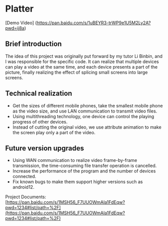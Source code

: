 # Platter
[Demo Video] (https://pan.baidu.com/s/1uBEYR3-trWP9e1U5M2Ly2A?pwd=ij8a)

## Brief introduction
The idea of this project was originally put forward by my tutor Li Binbin, and I was responsible for the specific code. It can realize that multiple devices can play a video at the same time, and each device presents a part of the picture, finally realizing the effect of splicing small screens into large screens.
## Technical realization
- Get the sizes of different mobile phones, take the smallest mobile phone as the video size, and use LAN communication to transmit video files.
- Using multithreading technology, one device can control the playing progress of other devices.
- Instead of cutting the original video, we use attribute animation to make the screen play only a part of the video.
## Future version upgrades
- Using WAN communication to realize video frame-by-frame transmission, the time-consuming file transfer operation is cancelled.
- Increase the performance of the program and the number of devices connected.
- Fix known bugs to make them support higher versions such as android12.

Project Documents: [https://pan.baidu.com/s/1MSH56_F7UUOWmAla1FdEqw?pwd=1234#list/path=%2F](https://pan.baidu.com/s/1MSH56_F7UUOWmAla1FdEqw?pwd=1234#list/path=%2F)
